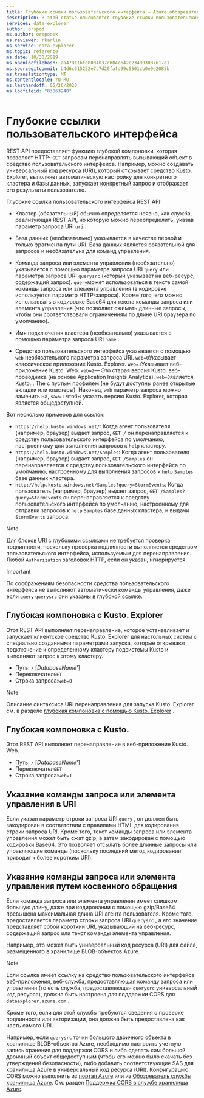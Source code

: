 ```yaml
---
title: Глубокие ссылки пользовательского интерфейса — Azure обозреватель данных | Документация Майкрософт
description: В этой статье описываются глубокие ссылки пользовательского интерфейса в Azure обозреватель данных.
services: data-explorer
author: orspod
ms.author: orspodek
ms.reviewer: rkarlin
ms.service: data-explorer
ms.topic: reference
ms.date: 10/30/2019
ms.openlocfilehash: aa47811bfe8004037cb04e642c234003087617a1
ms.sourcegitcommit: b4d6c615252e7c7d20fafd99c5501cb0e9e2085b
ms.translationtype: MT
ms.contentlocale: ru-RU
ms.lasthandoff: 05/26/2020
ms.locfileid: "83863240"
---
```

# <a name="ui-deep-links"></a>Глубокие ссылки пользовательского интерфейса

REST API предоставляет функцию глубокой компоновки, которая позволяет HTTP- `GET` запросам перенаправлять вызывающий объект в средство пользовательского интерфейса. Например, можно создавать универсальный код ресурса (URI), который открывает средство Kusto. Explorer, выполняет автоматическую настройку для конкретного кластера и базы данных, запускает конкретный запрос и отображает его результаты пользователю.

Глубокие ссылки пользовательского интерфейса REST API:

* Кластер (обязательный) обычно определяется неявно, как служба, реализующая REST API, но которую можно переопределить, указав параметр запроса URI `uri` .

* База данных (необязательно) указывается в качестве первой и только фрагмента пути URI. База данных является обязательной для запросов и необязательна для команд управления.

* Команда запроса или элемента управления (необязательно) указывается с помощью параметра запроса URI `query` или параметра запроса URI `querysrc` (который указывает на веб-ресурс, содержащий запрос).
  `query`может использоваться в тексте самой команды запроса или элемента управления (в кодировке используется параметр HTTP-запроса). Кроме того, его можно использовать в кодировке Base64 для текста команды запроса или элемента управления (что позволяет сжимать длинные запросы, чтобы они соответствовали ограничениям по длине URI браузера по умолчанию).

* Имя подключения кластера (необязательно) указывается с помощью параметра запроса URI `name` .

* Средство пользовательского интерфейса указывается с помощью `web` необязательного параметра запроса URI.
  `web=0`Указывает классическое приложение Kusto. Explorer. `web=1`Указывает веб-приложение Kusto. Web.
  `web=2`— Это старая версия Kusto. веб-проводника (на основе Application Insights Analytics). `web=3`является Kusto... The с пустым профилем (не будут доступны ранее открытые вкладки или кластеры). Наконец, `web` параметр запроса можно заменить на, `saw=1` чтобы указать версию Kusto. Explorer, которая является общедоступной.

Вот несколько примеров для ссылок:

* `https://help.kusto.windows.net/`: Когда агент пользователя (например, браузер) выдает запрос, `GET /` он перенаправляется к средству пользовательского интерфейса по умолчанию, настроенному для выполнения запросов к `help` кластеру.
* `https://help.kusto.windows.net/Samples`: Когда агент пользователя (например, браузер) выдает запрос, `GET /Samples` он перенаправляется к средству пользовательского интерфейса по умолчанию, настроенному для выполнения запросов к `help` `Samples` базе данных кластера.
* `http://help.kusto.windows.net/Samples?query=StormEvents`: Когда пользователь (например, браузер) выдает запрос, `GET /Samples?query=StormEvents` он перенаправляется к средству пользовательского интерфейса по умолчанию, настроенному для отправки запросов к `help` `Samples` базе данных кластера, и выдачи `StormEvents` запроса.

> [!NOTE]
> Для блоков URI с глубокими ссылками не требуется проверка подлинности, поскольку проверка подлинности выполняется средством пользовательского интерфейса, используемым для перенаправления.
> Любой `Authorization` заголовок HTTP, если он указан, игнорируется.

> [!IMPORTANT]
> По соображениям безопасности средства пользовательского интерфейса не выполняют автоматически команды управления, даже если `query` `querysrc` они указаны в глубокой ссылке.

## <a name="deep-linking-to-kustoexplorer"></a>Глубокая компоновка с Kusto. Explorer

Этот REST API выполняет перенаправление, которое устанавливает и запускает клиентское средство Kusto. Explorer для настольных систем с специально созданными параметрами запуска, которые открывают подключение к определенному кластеру подсистемы Kusto и выполняют запрос к этому кластеру.

* Путь: `/` [*DatabaseName*']
* Переключател`GET`
* Строка запроса:`web=0`

> [!NOTE]
> Описание синтаксиса URI перенаправления для запуска Kusto. Explorer см. в разделе [глубокая компоновка с помощью Kusto. Explorer](../../tools/kusto-explorer-using.md#deep-linking-queries) .

## <a name="deep-linking-to-kustowebexplorer"></a>Глубокая компоновка с Kusto.

Этот REST API выполняет перенаправление в веб-приложение Kusto. Web.

* Путь: `/` [*DatabaseName*']
* Переключател`GET`
* Строка запроса:`web=1`

## <a name="specifying-the-query-or-control-command-in-the-uri"></a>Указание команды запроса или элемента управления в URI

Если указан параметр строки запроса URI `query` , он должен быть закодирован в соответствии с правилами HTML для кодирования строки запроса URI. Кроме того, текст команды запроса или элемента управления может быть сжат gzip, а затем закодирован с помощью кодировки Base64. Это позволяет отсылать более длинные запросы или управляющие команды (поскольку последний метод кодирования приводит к более коротким URI).

## <a name="specifying-the-query-or-control-command-by-indirection"></a>Указание команды запроса или элемента управления путем косвенного обращения

Если команда запроса или элемента управления имеет слишком большую длину, даже при кодировании с помощью gzip/Base64 превышена максимальная длина URI агента пользователя. Кроме того, предоставляется параметр строки запроса URI `querysrc` , а его значение представляет собой короткий URI, указывающий на веб-ресурс, содержащий запрос или текст команды элемента управления.

Например, это может быть универсальный код ресурса (URI) для файла, размещенного в хранилище BLOB-объектов Azure.

> [!NOTE]
> Если ссылка имеет ссылку на средство пользовательского интерфейса веб-приложения, веб-служба, предоставляющая команду запроса или управления (то есть служба, предоставляющая `querysrc` универсальный код ресурса), должна быть настроена для поддержки CORS для `dataexplorer.azure.com` .
>
> Кроме того, если для этой службы требуются сведения о проверке подлинности или авторизации, она должна быть предоставлена как часть самого URI.
>
> Например, если `querysrc` точки большого двоичного объекта в хранилище BLOB-объектов Azure, необходимо настроить учетную запись хранения для поддержки CORS и либо сделать сам большой двоичный объект общедоступным (чтобы его можно было скачать без утверждений безопасности), либо добавить соответствующие SAS для хранилища Azure в универсальный код ресурса (URI). Конфигурацию CORS можно выполнить из [портал Azure](https://portal.azure.com/) или из [Обозреватель службы хранилища Azure](https://azure.microsoft.com/features/storage-explorer/).
> См. раздел [Поддержка CORS в службе хранилища Azure](https://docs.microsoft.com/rest/api/storageservices/cross-origin-resource-sharing--cors--support-for-the-azure-storage-services).


